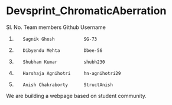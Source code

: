 # Devsprint_ChromaticAberration
Sl. No.   Team members           Github Username
1.        Sagnik Ghosh           SG-73
2.        Dibyendu Mehta         Dbee-56
3.        Shubham Kumar          shubh230
4.        Harshaja Agnihotri     hn-agnihotri29
5.        Anish Chakraborty      StructAnish

We are building a webpage based on student community.
